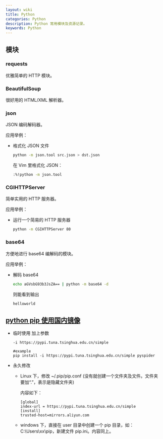 ```yaml
---
layout: wiki
title: Python
categories: Python
description: Python 常用模块及资源记录。
keywords: Python
---
```


## 模块

### requests

优雅简单的 HTTP 模块。

### BeautifulSoup

很好用的 HTML/XML 解析器。

### json

JSON 编码解码器。

应用举例：

- 格式化 JSON 文件

  ```sh
  python -m json.tool src.json > dst.json
  ```

  在 Vim 里格式化 JSON：

  ```sh
  :%!python -m json.tool
  ```

### CGIHTTPServer

简单实用的 HTTP 服务器。

应用举例：

- 运行一个简易的 HTTP 服务器

  ```sh
  python -m CGIHTTPServer 80
  ```

### base64

方便地进行 base64 编解码的模块。

应用举例：

- 解码 base64

  ```sh
  echo aGVsbG93b3JsZA== | python -m base64 -d
  ```

  则能看到输出

  ```sh
  helloworld
  ```

## [python pip 使用国内镜像][pip_home]

- 临时使用 加上参数

  ```{python}
  -i https://pypi.tuna.tsinghua.edu.cn/simple

  #example
  pip install -i https://pypi.tuna.tsinghua.edu.cn/simple pyspider
  ```

- 永久修改

  - Linux 下，修改 ~/.pip/pip.conf (没有就创建一个文件夹及文件。文件夹要加“.”，表示是隐藏文件夹)

    内容如下：

    ```{}
    [global]
    index-url = https://pypi.tuna.tsinghua.edu.cn/simple
    [install]
    trusted-host=mirrors.aliyun.com
    ```

  - windows 下，直接在 user 目录中创建一个 pip 目录，如：C:\Users\xx\pip，新建文件 pip.ini。内容同上。

[pip_home]: https://www.cnblogs.com/microman/p/6107879.html
